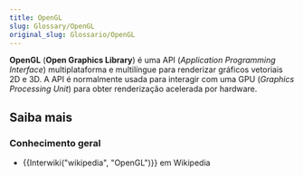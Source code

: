 ```yaml
---
title: OpenGL
slug: Glossary/OpenGL
original_slug: Glossario/OpenGL
---
```


**OpenGL** (**Open Graphics Library**) é uma API (_Application Programming Interface_) multiplataforma e multilíngue para renderizar gráficos vetoriais 2D e 3D. A API é normalmente usada para interagir com uma GPU (_Graphics Processing Unit_) para obter renderização acelerada por hardware.

## Saiba mais

### Conhecimento geral

- {{Interwiki("wikipedia", "OpenGL")}} em Wikipedia
